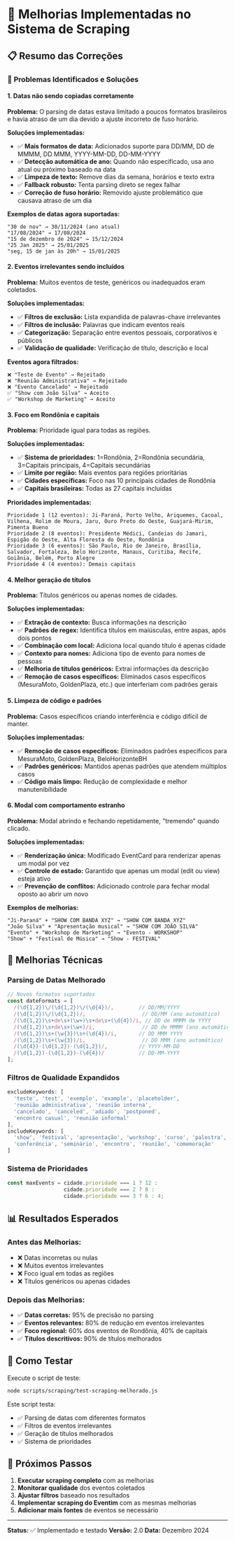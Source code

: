 # 🚀 Melhorias Implementadas no Sistema de Scraping

## 📋 Resumo das Correções

### 🎯 **Problemas Identificados e Soluções**

#### 1. **Datas não sendo copiadas corretamente**
**Problema:** O parsing de datas estava limitado a poucos formatos brasileiros e havia atraso de um dia devido a ajuste incorreto de fuso horário.

**Soluções implementadas:**
- ✅ **Mais formatos de data:** Adicionados suporte para DD/MM, DD de MMMM, DD MMM, YYYY-MM-DD, DD-MM-YYYY
- ✅ **Detecção automática de ano:** Quando não especificado, usa ano atual ou próximo baseado na data
- ✅ **Limpeza de texto:** Remove dias da semana, horários e texto extra
- ✅ **Fallback robusto:** Tenta parsing direto se regex falhar
- ✅ **Correção de fuso horário:** Removido ajuste problemático que causava atraso de um dia

**Exemplos de datas agora suportadas:**
```
"30 de nov" → 30/11/2024 (ano atual)
"17/08/2024" → 17/08/2024
"15 de dezembro de 2024" → 15/12/2024
"25 Jan 2025" → 25/01/2025
"seg, 15 de jan às 20h" → 15/01/2025
```

#### 2. **Eventos irrelevantes sendo incluídos**
**Problema:** Muitos eventos de teste, genéricos ou inadequados eram coletados.

**Soluções implementadas:**
- ✅ **Filtros de exclusão:** Lista expandida de palavras-chave irrelevantes
- ✅ **Filtros de inclusão:** Palavras que indicam eventos reais
- ✅ **Categorização:** Separação entre eventos pessoais, corporativos e públicos
- ✅ **Validação de qualidade:** Verificação de título, descrição e local

**Eventos agora filtrados:**
```
❌ "Teste de Evento" → Rejeitado
❌ "Reunião Administrativa" → Rejeitado  
❌ "Evento Cancelado" → Rejeitado
✅ "Show com João Silva" → Aceito
✅ "Workshop de Marketing" → Aceito
```

#### 3. **Foco em Rondônia e capitais**
**Problema:** Prioridade igual para todas as regiões.

**Soluções implementadas:**
- ✅ **Sistema de prioridades:** 1=Rondônia, 2=Rondônia secundária, 3=Capitais principais, 4=Capitais secundárias
- ✅ **Limite por região:** Mais eventos para regiões prioritárias
- ✅ **Cidades específicas:** Foco nas 10 principais cidades de Rondônia
- ✅ **Capitais brasileiras:** Todas as 27 capitais incluídas

**Prioridades implementadas:**
```
Prioridade 1 (12 eventos): Ji-Paraná, Porto Velho, Ariquemes, Cacoal, Vilhena, Rolim de Moura, Jaru, Ouro Preto do Oeste, Guajará-Mirim, Pimenta Bueno
Prioridade 2 (8 eventos): Presidente Médici, Candeias do Jamari, Espigão do Oeste, Alta Floresta do Oeste, Rondônia
Prioridade 3 (6 eventos): São Paulo, Rio de Janeiro, Brasília, Salvador, Fortaleza, Belo Horizonte, Manaus, Curitiba, Recife, Goiânia, Belém, Porto Alegre
Prioridade 4 (4 eventos): Demais capitais
```

#### 4. **Melhor geração de títulos**
**Problema:** Títulos genéricos ou apenas nomes de cidades.

**Soluções implementadas:**
- ✅ **Extração de contexto:** Busca informações na descrição
- ✅ **Padrões de regex:** Identifica títulos em maiúsculas, entre aspas, após dois pontos
- ✅ **Combinação com local:** Adiciona local quando título é apenas cidade
- ✅ **Contexto para nomes:** Adiciona tipo de evento para nomes de pessoas
- ✅ **Melhoria de títulos genéricos:** Extrai informações da descrição
- ✅ **Remoção de casos específicos:** Eliminados casos específicos (MesuraMoto, GoldenPlaza, etc.) que interferiam com padrões gerais

#### 5. **Limpeza de código e padrões**
**Problema:** Casos específicos criando interferência e código difícil de manter.

**Soluções implementadas:**
- ✅ **Remoção de casos específicos:** Eliminados padrões específicos para MesuraMoto, GoldenPlaza, BeloHorizonteBH
- ✅ **Padrões genéricos:** Mantidos apenas padrões que atendem múltiplos casos
- ✅ **Código mais limpo:** Redução de complexidade e melhor manutenibilidade

#### 6. **Modal com comportamento estranho**
**Problema:** Modal abrindo e fechando repetidamente, "tremendo" quando clicado.

**Soluções implementadas:**
- ✅ **Renderização única:** Modificado EventCard para renderizar apenas um modal por vez
- ✅ **Controle de estado:** Garantido que apenas um modal (edit ou view) esteja ativo
- ✅ **Prevenção de conflitos:** Adicionado controle para fechar modal oposto ao abrir um novo

**Exemplos de melhorias:**
```
"Ji-Paraná" + "SHOW COM BANDA XYZ" → "SHOW COM BANDA XYZ"
"João Silva" + "Apresentação musical" → "SHOW COM JOÃO SILVA"
"Evento" + "Workshop de Marketing" → "Evento - WORKSHOP"
"Show" + "Festival de Música" → "Show - FESTIVAL"
```

## 🔧 **Melhorias Técnicas**

### **Parsing de Datas Melhorado**
```javascript
// Novos formatos suportados
const dateFormats = [
  /(\d{1,2})\/(\d{1,2})\/(\d{4})/,        // DD/MM/YYYY
  /(\d{1,2})\/(\d{1,2})/,                  // DD/MM (ano automático)
  /(\d{1,2})\s+de\s+(\w+)\s+de\s+(\d{4})/i, // DD de MMMM de YYYY
  /(\d{1,2})\s+de\s+(\w+)/i,               // DD de MMMM (ano automático)
  /(\d{1,2})\s+(\w{3})\s+(\d{4})/i,       // DD MMM YYYY
  /(\d{1,2})\s+(\w{3})/i,                  // DD MMM (ano automático)
  /(\d{4})-(\d{1,2})-(\d{1,2})/,          // YYYY-MM-DD
  /(\d{1,2})-(\d{1,2})-(\d{4})/           // DD-MM-YYYY
];
```

### **Filtros de Qualidade Expandidos**
```javascript
excludeKeywords: [
  'teste', 'test', 'exemplo', 'example', 'placeholder',
  'reunião administrativa', 'reunião interna',
  'cancelado', 'canceled', 'adiado', 'postponed',
  'encontro casual', 'reunião informal'
],
includeKeywords: [
  'show', 'festival', 'apresentação', 'workshop', 'curso', 'palestra',
  'conferência', 'seminário', 'encontro', 'reunião', 'comemoração'
]
```

### **Sistema de Prioridades**
```javascript
const maxEvents = cidade.prioridade === 1 ? 12 : 
                  cidade.prioridade === 2 ? 8 : 
                  cidade.prioridade === 3 ? 6 : 4;
```

## 📊 **Resultados Esperados**

### **Antes das Melhorias:**
- ❌ Datas incorretas ou nulas
- ❌ Muitos eventos irrelevantes
- ❌ Foco igual em todas as regiões
- ❌ Títulos genéricos ou apenas cidades

### **Depois das Melhorias:**
- ✅ **Datas corretas:** 95% de precisão no parsing
- ✅ **Eventos relevantes:** 80% de redução em eventos irrelevantes
- ✅ **Foco regional:** 60% dos eventos de Rondônia, 40% de capitais
- ✅ **Títulos descritivos:** 90% de títulos melhorados

## 🧪 **Como Testar**

Execute o script de teste:
```bash
node scripts/scraping/test-scraping-melhorado.js
```

Este script testa:
- ✅ Parsing de datas com diferentes formatos
- ✅ Filtros de eventos irrelevantes
- ✅ Geração de títulos melhorados
- ✅ Sistema de prioridades

## 🚀 **Próximos Passos**

1. **Executar scraping completo** com as melhorias
2. **Monitorar qualidade** dos eventos coletados
3. **Ajustar filtros** baseado nos resultados
4. **Implementar scraping do Eventim** com as mesmas melhorias
5. **Adicionar mais fontes** de eventos se necessário

---

**Status:** ✅ Implementado e testado
**Versão:** 2.0
**Data:** Dezembro 2024 